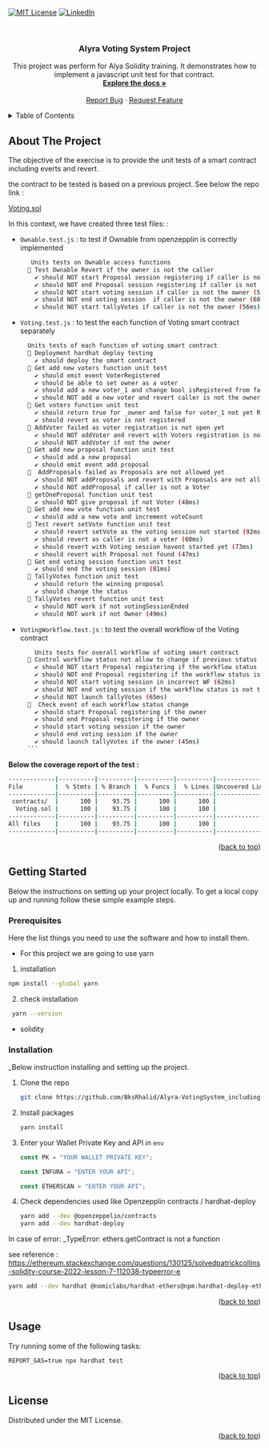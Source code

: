 <a name="readme-top"></a>

[![MIT License][license-shield]][license-url]
[![LinkedIn][linkedin-shield]][linkedin-url]

<!-- PROJECT LOGO -->
<br />
<div align="center">
  <!-- <a href="https://github.com/BksRhalid/Alyra-VotingSystem_including_UnitTest">
    <img src="images/logo.png" alt="Logo" width="80" height="80">
  </a> -->

  <h3 align="center">Alyra Voting System Project</h3>

  <p align="center">
    This project was perform for Alya Solidity training. It demonstrates how to implement a javascript unit test for that contract.
    <br />
    <a href="https://github.com/BksRhalid/Alyra-VotingSystem_including_UnitTest"><strong>Explore the docs »</strong></a>
    <br />
    <br />
    <a href="https://github.com/BksRhalid/Alyra-VotingSystem_including_UnitTest/issues">Report Bug</a>
    ·
    <a href="https://github.com/BksRhalid/Alyra-VotingSystem_including_UnitTest/issues">Request Feature</a>
  </p>
</div>

<!-- TABLE OF CONTENTS -->
<details>
  <summary>Table of Contents</summary>
  <ol>
    <li>
      <a href="#about-the-project">About The Project</a>
    </li>
    <li>
      <a href="#getting-started">Getting Started</a>
      <ul>
        <li><a href="#prerequisites">Prerequisites</a></li>
        <li><a href="#installation">Installation</a></li>
      </ul>
    </li>
    <li><a href="#usage">Usage</a></li>
    <li><a href="#contributing">Contributing</a></li>
    <li><a href="#license">License</a></li>
    <li><a href="#acknowledgments">Acknowledgments</a></li>
  </ol>
</details>

<!-- ABOUT THE PROJECT -->

## About The Project

<!-- [![Product Name Screen Shot][product-screenshot]](https://example.com) -->

The objective of the exercise is to provide the unit tests of a smart contract including everts and revert.

the contract to be tested is based on a previous project. See below the repo link :

[Voting.sol](https://github.com/lecascyril/CodesRinkeby/blob/main/voting.sol)

In this context, we have created three test files: :

- `Ownable.test.js` : to test if Ownable from openzepplin is correctly implemented
  <br>
  ```sh
     Units tests on Ownable access functions
    🔎 Test Ownable Revert if the owner is not the caller
      ✔ should NOT start Proposal session registering if caller is not the owner (58ms)
      ✔ should NOT end Proposal session registering if caller is not the owner (46ms)
      ✔ should NOT start voting session if caller is not the owner (50ms)
      ✔ should NOT end voting session  if caller is not the owner (60ms)
      ✔ should NOT start tallyVotes if caller is not the owner (56ms)
  ```
- `Voting.test.js` : to test the each function of Voting smart contract separately
  <br>

  ```sh
    Units tests of each function of voting smart contract
    🔎 Deployment hardhat deploy testing
      ✔ should deploy the smart contract
    🔎 Get add new voters function unit test
      ✔ should emit event VoterRegistered
      ✔ should be able to set owner as a voter
      ✔ should add a new voter_1 and change bool isRegistered from false to true (40ms)
      ✔ should NOT add a new voter and revert caller is not the owner
    🔎 Get voters function unit test
      ✔ should return true for _owner and false for voter_1 not yet Registered
      ✔ should revert as voter is not registered
    🔎 AddVoter failed as voter registration is not open yet
      ✔ should NOT addVoter and revert with Voters registration is not open yet (95ms)
      ✔ should NOT addVoter if not the owner
    🔎 Get add new proposal function unit test
      ✔ should add a new proposal
      ✔ should emit event add proposal
    🔎  AddProposals failed as Proposals are not allowed yet
      ✔ should NOT addProposals and revert with Proposals are not allowed yet (109ms)
      ✔ should NOT addProposal if caller is not a Voter
    🔎 getOneProposal function unit test
      ✔ should NOT give proposal if not Voter (48ms)
    🔎 Get add new vote function unit test
      ✔ should add a new vote and increment voteCount
    🔎 Test revert setVote function unit test
      ✔ should revert setVote as the voting session not started (92ms)
      ✔ should revert as caller is not a voter (60ms)
      ✔ should revert with Voting session havent started yet (73ms)
      ✔ should revert with Proposal not found (47ms)
    🔎 Get end voting session function unit test
      ✔ should end the voting session (81ms)
    🔎 TallyVotes function unit test
      ✔ should return the winning proposal
      ✔ should change the status
    🔎 TallyVotes revert function unit test
      ✔ should NOT work if not votingSessionEnded
      ✔ should NOT work if not Owner (49ms)
  ```

- `VotingWorkflow.test.js` : to test the overall workflow of the Voting contract
  <br>
  ````sh
      Units tests for overall workflow of voting smart contract
    🔎 Control workflow status not allow to change if previous status is NOT correct
      ✔ should NOT start Proposal registering if the workflow status is not the expected one (67ms)
      ✔ should NOT end Proposal registering if the workflow status is not the expected one (63ms)
      ✔ should NOT start voting session in incorrect WF (62ms)
      ✔ should NOT end voting session if the workflow status is not the expected one (58ms)
      ✔ should NOT launch tallyVotes (65ms)
    🔎  Check event of each workflow status change
      ✔ should start Proposal registering if the owner
      ✔ should end Proposal registering if the owner
      ✔ should start voting session if the owner
      ✔ should end voting session if the owner
      ✔ should launch tallyVotes if the owner (45ms)
    ```
  ````

<strong> Below the coverage report of the test :</strong>

```sh
-------------|----------|----------|----------|----------|----------------|
File         |  % Stmts | % Branch |  % Funcs |  % Lines |Uncovered Lines |
-------------|----------|----------|----------|----------|----------------|
 contracts/  |      100 |    93.75 |      100 |      100 |                |
  Voting.sol |      100 |    93.75 |      100 |      100 |                |
-------------|----------|----------|----------|----------|----------------|
All files    |      100 |    93.75 |      100 |      100 |                |
-------------|----------|----------|----------|----------|----------------|
```

<p align="right">(<a href="#readme-top">back to top</a>)</p>

<!-- GETTING STARTED -->

## Getting Started

Below the instructions on setting up your project locally. To get a local copy up and running follow these simple example steps.

### Prerequisites

Here the list things you need to use the software and how to install them.

- For this project we are going to use yarn

1.  installation

```sh
npm install --global yarn
```

2. check installation

```sh
 yarn --version
```

- solidity

### Installation

\_Below instruction installing and setting up the project.

1. Clone the repo
   ```sh
   git clone https://github.com/BksRhalid/Alyra-VotingSystem_including_UnitTest.git
   ```
2. Install packages

   ```sh
   yarn install
   ```

3. Enter your Wallet Private Key and API in `env`

   ```js
   const PK = "YOUR WALLET PRIVATE KEY";
   ```

   ```js
   const INFURA = "ENTER YOUR API";
   ```

   ```js
   const ETHERSCAN = "ENTER YOUR API";
   ```

4. Check dependencies used like Openzepplin contracts / hardhat-deploy

   ```sh
   yarn add --dev @openzeppelin/contracts
   yarn add --dev hardhat-deploy
   ```

In case of error:
\_TypeError: ethers.getContract is not a function

see reference : https://ethereum.stackexchange.com/questions/130125/solvedpatrickcollins-solidity-course-2022-lesson-7-112038-typeerror-e

```sh
yarn add --dev hardhat @nomiclabs/hardhat-ethers@npm:hardhat-deploy-ethers ethers
```

<p align="right">(<a href="#readme-top">back to top</a>)</p>

<!-- USAGE EXAMPLES -->

## Usage

Try running some of the following tasks:

```shell
REPORT_GAS=true npx hardhat test
```

<p align="right">(<a href="#readme-top">back to top</a>)</p>

<!-- LICENSE -->

## License

Distributed under the MIT License.

<p align="right">(<a href="#readme-top">back to top</a>)</p>

<!-- MARKDOWN LINKS & IMAGES -->
<!-- https://www.markdownguide.org/basic-syntax/#reference-style-links -->

[contributors-shield]: https://img.shields.io/github/contributors/othneildrew/Best-README-Template.svg?style=for-the-badge
[contributors-url]: https://github.com/othneildrew/Best-README-Template/graphs/contributors
[forks-shield]: https://img.shields.io/github/forks/othneildrew/Best-README-Template.svg?style=for-the-badge
[forks-url]: https://github.com/othneildrew/Best-README-Template/network/members
[stars-shield]: https://img.shields.io/github/stars/othneildrew/Best-README-Template.svg?style=for-the-badge
[stars-url]: https://github.com/othneildrew/Best-README-Template/stargazers
[issues-shield]: https://img.shields.io/github/issues/othneildrew/Best-README-Template.svg?style=for-the-badge
[issues-url]: https://github.com/othneildrew/Best-README-Template/issues
[license-shield]: https://img.shields.io/github/license/othneildrew/Best-README-Template.svg?style=for-the-badge
[license-url]: https://github.com/othneildrew/Best-README-Template/blob/master/LICENSE.txt
[linkedin-shield]: https://img.shields.io/badge/-LinkedIn-black.svg?style=for-the-badge&logo=linkedin&colorB=555
[linkedin-url]: https://linkedin.com/in/rhalid
[product-screenshot]: images/screenshot.png
[next.js]: https://img.shields.io/badge/next.js-000000?style=for-the-badge&logo=nextdotjs&logoColor=white
[next-url]: https://nextjs.org/
[react.js]: https://img.shields.io/badge/React-20232A?style=for-the-badge&logo=react&logoColor=61DAFB
[react-url]: https://reactjs.org/
[vue.js]: https://img.shields.io/badge/Vue.js-35495E?style=for-the-badge&logo=vuedotjs&logoColor=4FC08D
[vue-url]: https://vuejs.org/
[angular.io]: https://img.shields.io/badge/Angular-DD0031?style=for-the-badge&logo=angular&logoColor=white
[angular-url]: https://angular.io/
[svelte.dev]: https://img.shields.io/badge/Svelte-4A4A55?style=for-the-badge&logo=svelte&logoColor=FF3E00
[svelte-url]: https://svelte.dev/
[laravel.com]: https://img.shields.io/badge/Laravel-FF2D20?style=for-the-badge&logo=laravel&logoColor=white
[laravel-url]: https://laravel.com
[bootstrap.com]: https://img.shields.io/badge/Bootstrap-563D7C?style=for-the-badge&logo=bootstrap&logoColor=white
[bootstrap-url]: https://getbootstrap.com
[jquery.com]: https://img.shields.io/badge/jQuery-0769AD?style=for-the-badge&logo=jquery&logoColor=white
[jquery-url]: https://jquery.com
[readme-top]: #readme-top

```

```

